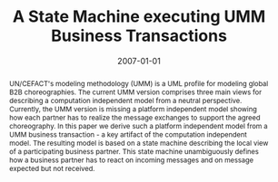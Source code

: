 ---
abstract: UN/CEFACT's modeling methodology (UMM) is a UML profile for modeling global
  B2B choreographies. The current UMM version comprises three main views for describing
  a computation independent model from a neutral perspective. Currently, the UMM version
  is missing a platform independent model showing how each partner has to realize
  the message exchanges to support the agreed choreography. In this paper we derive
  such a platform independent model from a UMM business transaction - a key artifact
  of the computation independent model. The resulting model is based on a state machine
  describing the local view of a participating business partner. This state machine
  unambiguously defines how a business partner has to react on incoming messages and
  on message expected but not received.
authors:
- Christian Huemer
- Marco Zapletal
date: '2007-01-01'
featured: false
links:
- name: Publik
  url: https://publik.tuwien.ac.at/showentry.php?ID=140982&lang=1
publication_types:
- '0'
publishDate: '2007-01-01'
title: A State Machine executing UMM Business Transactions
url_pdf: http://publik.tuwien.ac.at/files/pub-inf_4580.pdf
---